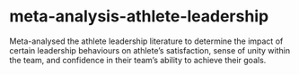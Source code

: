 # meta-analysis-athlete-leadership

Meta-analysed the athlete leadership literature to determine the impact of 
certain leadership behaviours on athlete’s satisfaction, sense of unity within the team, and confidence in their team’s ability to achieve their goals. 
